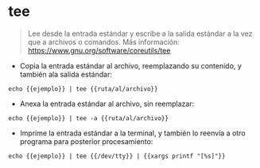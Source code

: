 # tee

> Lee desde la entrada estándar y escribe a la salida estándar a la vez que a archivos o comandos.
> Más información: <https://www.gnu.org/software/coreutils/tee>

- Copia la entrada estándar al archivo, reemplazando su contenido, y también ala salida estándar:

`echo {{ejemplo}} | tee {{ruta/al/archivo}}`

- Anexa la entrada estándar al archivo, sin reemplazar:

`echo {{ejemplo}} | tee -a {{ruta/al/archivo}}`

- Imprime la entrada estándar a la terminal, y también lo reenvía a otro programa para posterior procesamiento:

`echo {{ejemplo}} | tee {{/dev/tty}} | {{xargs printf "[%s]"}}`
